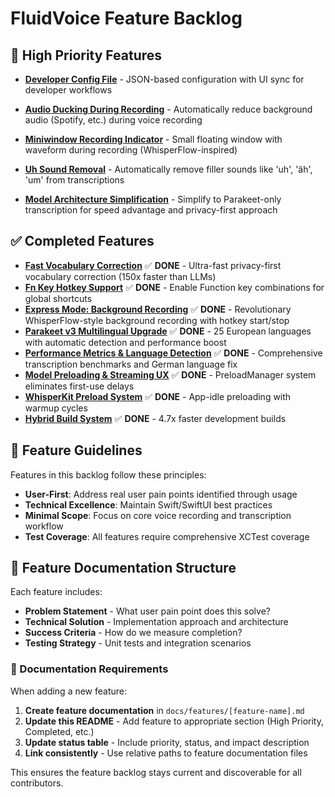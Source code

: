 # FluidVoice Feature Backlog

## 🚀 High Priority Features
- **[Developer Config File](developer-config-file-feature.md)** - JSON-based configuration with UI sync for developer workflows
- **[Audio Ducking During Recording](audio-ducking-feature.md)** - Automatically reduce background audio (Spotify, etc.) during voice recording
- **[Miniwindow Recording Indicator](miniwindow-recording-indicator.md)** - Small floating window with waveform during recording (WhisperFlow-inspired)
- **[Uh Sound Removal](uh-sound-removal-feature.md)** - Automatically remove filler sounds like 'uh', 'äh', 'um' from transcriptions
 
- **[Model Architecture Simplification](model-cleanup-feature.md)** - Simplify to Parakeet-only transcription for speed advantage and privacy-first approach

## ✅ Completed Features

- **[Fast Vocabulary Correction](done/fast-vocabulary-correction.md)** ✅ **DONE** - Ultra-fast privacy-first vocabulary correction (150x faster than LLMs)
- **[Fn Key Hotkey Support](done/fn-key-feature.md)** ✅ **DONE** - Enable Function key combinations for global shortcuts
- **[Express Mode: Background Recording](done/express-mode-background-recording.md)** ✅ **DONE** - Revolutionary WhisperFlow-style background recording with hotkey start/stop
- **[Parakeet v3 Multilingual Upgrade](done/parakeet-v3-multilingual-upgrade.md)** ✅ **DONE** - 25 European languages with automatic detection and performance boost
- **[Performance Metrics & Language Detection](done/performance-metrics-language-detection.md)** ✅ **DONE** - Comprehensive transcription benchmarks and German language fix
- **[Model Preloading & Streaming UX](done/model-preloading-feature.md)** ✅ **DONE** - PreloadManager system eliminates first-use delays
- **[WhisperKit Preload System](done/whisperkit-preload-system.md)** ✅ **DONE** - App-idle preloading with warmup cycles
- **[Hybrid Build System](done/hybrid-build-system.md)** ✅ **DONE** - 4.7x faster development builds


## 🎯 Feature Guidelines

Features in this backlog follow these principles:
- **User-First**: Address real user pain points identified through usage
- **Technical Excellence**: Maintain Swift/SwiftUI best practices
- **Minimal Scope**: Focus on core voice recording and transcription workflow
- **Test Coverage**: All features require comprehensive XCTest coverage

## 📁 Feature Documentation Structure

Each feature includes:
- **Problem Statement** - What user pain point does this solve?
- **Technical Solution** - Implementation approach and architecture
- **Success Criteria** - How do we measure completion?
- **Testing Strategy** - Unit tests and integration scenarios

### 📝 Documentation Requirements

When adding a new feature:

1. **Create feature documentation** in `docs/features/[feature-name].md`
2. **Update this README** - Add feature to appropriate section (High Priority, Completed, etc.)
3. **Update status table** - Include priority, status, and impact description
4. **Link consistently** - Use relative paths to feature documentation files

This ensures the feature backlog stays current and discoverable for all contributors.
